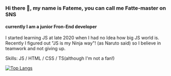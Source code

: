 ### Hi there 👋, my name is Fateme, you can call me Fatte-master on SNS
#### currently I am a junior Fron-End developer


 I started learning JS at late 2020 when I had no Idea how big JS world is.
 Recently I figured out "JS is my Ninja way"! (as Naruto said) so I believe in teamwork and not giving up.

Skills: JS / HTML / CSS / TS(although I'm not a fan!)





[![Top Langs](https://github-readme-stats.vercel.app/api/top-langs/?username=fatemeKholousi)](https://github.com/anuraghazra/github-readme-stats)

